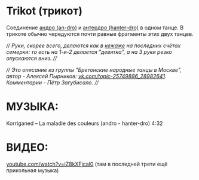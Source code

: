 Trikot (трикот)
===============
Соединение [андро (an-dro)](an-dro-nevez.md) и [антердро (hanter-dro)](hanter-dro.md) в одном танце. В трикоте обычно чередуются почти равные фрагменты этих двух танцев.

_// Руки, скорее всего, делаются как в [кежаже](kejaj.md) на последних счётах семерки: то есть на 1-и-2 делается "девятка", а на 3 руки резко опускаются вниз. //_

_// Это описание из группы "Бретонские народные танцы в Москве", автор - Алексей Пырников: [vk.com/topic-25749886_28982641](https://vk.com/topic-25749886_28982641). Комментарии - Пётр Загубисало. //_

МУЗЫКА:
=======
Korriganed – La maladie des couleurs (andro - hanter-dro) 4:32

ВИДЕО:
======
[youtube.com/watch?v=iZ8kXFjcal0](https://www.youtube.com/watch?v=iZ8kXFjcal0) (там в последней трети ещё прикольная музыка)

